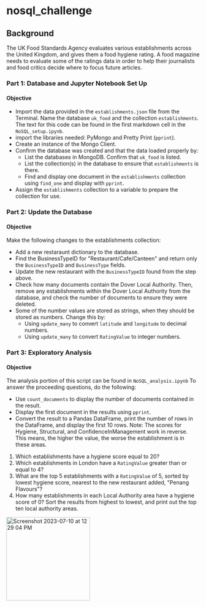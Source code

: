 # nosql_challenge
Background
--------
The UK Food Standards Agency evaluates various establishments across the United Kingdom, and gives them a food hygiene rating. A food magazine needs to evaluate some of the ratings data in order to help their journalists and food critics decide where to focus future articles.
### Part 1: Database and Jupyter Notebook Set Up ###
#### Objective ####
- Import the data provided in the `establishments.json` file from the Terminal. Name the database `uk_food` and the collection `establishments`. The text for this code can be found in the first markdown cell in the `NoSQL_setup.ipynb`.
- import the libraries needed: PyMongo and Pretty Print (`pprint`).
- Create an instance of the Mongo Client.
- Confirm the database was created and that the data loaded properly by:
  - List the databases in MongoDB. Confirm that `uk_food` is listed.
  - List the collection(s) in the database to ensure that `establishments` is there.
  - Find and display one document in the `establishments` collection using `find_one` and display with `pprint`.
- Assign the `establishments` collection to a variable to prepare the collection for use.

### Part 2: Update the Database ###
#### Objective ####

Make the following changes to the establishments collection:
- Add a new restaraunt dictionary to the database.
- Find the BusinessTypeID for "Restaurant/Cafe/Canteen" and return only the `BusinessTypeID` and `BusinessType` fields.
- Update the new restaurant with the `BusinessTypeID` found from the step above.
- Check how many documents contain the Dover Local Authority. Then, remove any establishments within the Dover Local Authority from the database, and check the number of documents to ensure they were deleted.
- Some of the number values are stored as strings, when they should be stored as numbers. Change this by:
  - Using `update_many` to convert `latitude` and `longitude` to decimal numbers.
  - Using `update_many` to convert `RatingValue` to integer numbers.
### Part 3: Exploratory Analysis ###
#### Objective ####
The analysis portion of this script can be found in `NoSQL_analysis.ipynb`
To answer the proceeding questions, do the following:
- Use `count_documents` to display the number of documents contained in the result.
- Display the first document in the results using `pprint`.
- Convert the result to a Pandas DataFrame, print the number of rows in the DataFrame, and display the first 10 rows.
Note: The scores for Hygiene, Structural, and ConfidenceInManagement work in reverse. This means, the higher the value, the worse the establishment is in these areas.
1. Which establishments have a hygiene score equal to 20?
2. Which establishments in London have a `RatingValue` greater than or equal to 4?
3. What are the top 5 establishments with a `RatingValue` of 5, sorted by lowest hygiene score, nearest to the new restaurant added, "Penang Flavours"?
4. How many establishments in each Local Authority area have a hygiene score of 0? Sort the results from highest to lowest, and print out the top ten local authority areas.
<img width="218" alt="Screenshot 2023-07-10 at 12 29 04 PM" src="https://github.com/m-janssens-boop/nosql_challenge/assets/127706155/9e9bad64-0e83-477e-b8fb-c525813cce16">
